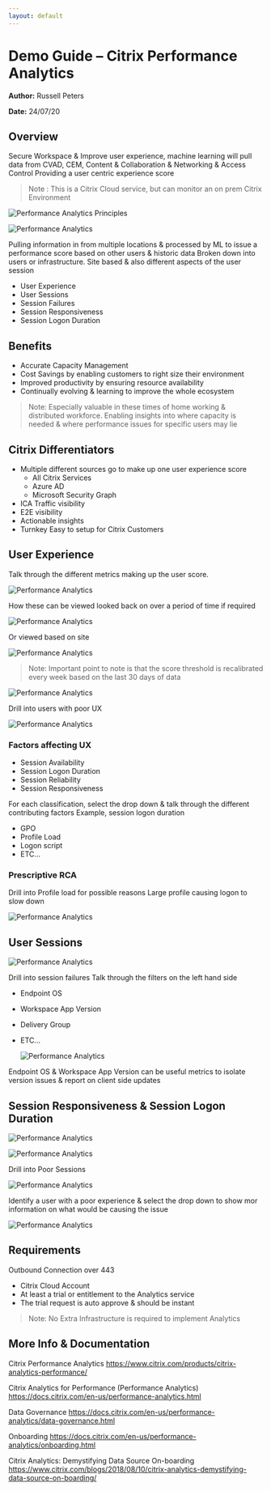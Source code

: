 ```yaml
---
layout: default
---
```


# Demo Guide – Citrix Performance Analytics

**Author:** Russell Peters

**Date:** 24/07/20

## Overview



Secure Workspace & Improve user experience, machine learning will pull data from CVAD, CEM, Content & Collaboration & Networking & Access Control
Providing a user centric experience score

  >Note : This is a Citrix Cloud service, but can monitor an on prem Citrix Environment

  ![Performance Analytics Principles](/media/demo-guide-performace-analytics_1.png)

  ![Performance Analytics](/media/demo-guide-performace-analytics_2.png)




Pulling information in from multiple locations & processed by ML to issue a performance score based on other users & historic data
Broken down into users or infrastructure.
Site based & also different aspects of the user session
- User Experience
- User Sessions
- Session Failures
- Session Responsiveness
- Session Logon Duration

## Benefits
- Accurate Capacity Management
- Cost Savings by enabling customers to right size their environment
- Improved productivity by ensuring resource availability
- Continually evolving & learning to improve the whole ecosystem



>Note: Especially valuable in these times of home working & distributed workforce. Enabling insights into where capacity is needed & where performance issues for specific users may lie

## Citrix Differentiators
- Multiple different sources go to make up one user experience score
  - All Citrix Services
  - Azure AD
  -  Microsoft Security Graph
- ICA Traffic visibility
- E2E visibility
- Actionable insights
- Turnkey Easy to setup for Citrix Customers

## User Experience

Talk through the different metrics making up the user score.

  ![Performance Analytics](/media/demo-guide-performace-analytics_2.png)

How these can be viewed looked back on over a period of time if required

  ![Performance Analytics](/media/demo-guide-performace-analytics_3.png)

Or viewed based on site

  ![Performance Analytics](/media/demo-guide-performace-analytics_4.png)

> Note: Important point to note is that the score threshold is recalibrated every week based on the last 30 days of data

  ![Performance Analytics](/media/demo-guide-performace-analytics_5.png)

Drill into users with poor UX

  ![Performance Analytics](/media/demo-guide-performace-analytics_6.png)

### Factors affecting UX
- Session Availability
- Session Logon Duration
- Session Reliability
- Session Responsiveness

For each classification, select the drop down & talk through the different contributing factors
Example, session logon duration
- GPO
- Profile Load
- Logon script
- ETC…

### Prescriptive RCA
Drill into Profile load for possible reasons
Large profile causing logon to slow down

  ![Performance Analytics](/media/demo-guide-performace-analytics_7.png)

## User Sessions

  ![Performance Analytics](/media/demo-guide-performace-analytics_8.png)

Drill into session failures
Talk through the filters on the left hand side
- Endpoint OS
- Workspace App Version
- Delivery Group
- ETC…

  ![Performance Analytics](/media/demo-guide-performace-analytics_9.png)

Endpoint OS & Workspace App Version can be useful metrics to isolate version issues & report on client side updates

## Session Responsiveness  & Session Logon Duration

  ![Performance Analytics](/media/demo-guide-performace-analytics_10.png)

  ![Performance Analytics](/media/demo-guide-performace-analytics_11.png)

Drill into Poor Sessions

  ![Performance Analytics](/media/demo-guide-performace-analytics_12.png)

Identify a user with a poor experience & select the drop down to show mor information on what would be causing the issue

  ![Performance Analytics](/media/demo-guide-performace-analytics_13.png)

## Requirements

Outbound Connection over 443
- Citrix Cloud Account
- At least a trial or entitlement to the Analytics service
- The trial request is auto approve & should be instant

> Note: No Extra Infrastructure is required to implement Analytics

## More Info & Documentation

Citrix Performance Analytics
https://www.citrix.com/products/citrix-analytics-performance/

Citrix Analytics for Performance (Performance Analytics)
https://docs.citrix.com/en-us/performance-analytics.html

Data Governance
https://docs.citrix.com/en-us/performance-analytics/data-governance.html

Onboarding
https://docs.citrix.com/en-us/performance-analytics/onboarding.html

Citrix Analytics: Demystifying Data Source On-boarding
https://www.citrix.com/blogs/2018/08/10/citrix-analytics-demystifying-data-source-on-boarding/


